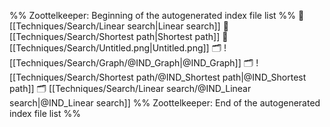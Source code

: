 %% Zoottelkeeper: Beginning of the autogenerated index file list  %%
📄 [[Techniques/Search/Linear search|Linear search]]
📄 [[Techniques/Search/Shortest path|Shortest path]]
📄 [[Techniques/Search/Untitled.png|Untitled.png]]
🗂️ ![[Techniques/Search/Graph/@IND_Graph|@IND_Graph]]
🗂️ ![[Techniques/Search/Shortest path/@IND_Shortest path|@IND_Shortest path]]
🗂️ [[Techniques/Search/Linear search/@IND_Linear search|@IND_Linear search]]
%% Zoottelkeeper: End of the autogenerated index file list  %%

